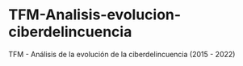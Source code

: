 # TFM-Analisis-evolucion-ciberdelincuencia
TFM - Análisis de la evolución de la ciberdelincuencia (2015 - 2022)
